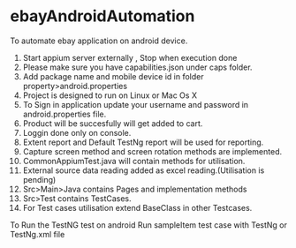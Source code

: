 # ebayAndroidAutomation
To automate ebay application on android device.
1. Start appium server externally , Stop when execution done
2. Please make sure you have capabilities.json under caps folder.
3. Add package name and mobile device id in folder property>android.properties
4. Project is designed to run on Linux or Mac Os X
5. To Sign in application update your username and password in android.properties file.
6. Product will be succesfully will get added to cart.
7. Loggin done only on console.
8. Extent report and Default TestNg report will be used for reporting.
9. Capture screen method and screen rotation methods are implemented.
10. CommonAppiumTest.java will contain methods for utilisation.
11. External source data reading added as excel reading.(Utilisation is pending)
12. Src>Main>Java contains Pages and implementation methods
13. Src>Test contains TestCases.
14. For Test cases utilisation extend BaseClass in other Testcases.


To Run the TestNG test on android
Run sampleItem test case with TestNg or TestNg.xml file


